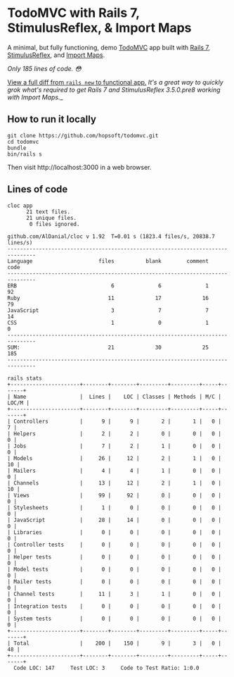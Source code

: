# TodoMVC with Rails 7, StimulusReflex, & Import Maps

A minimal, but fully functioning, demo [TodoMVC](https://todomvc.com/) app built with [Rails 7](https://rubyonrails.org/2021/12/15/Rails-7-fulfilling-a-vision), [StimulusReflex](https://docs.stimulusreflex.com/), and [Import Maps](https://github.com/WICG/import-maps).

_Only 185 lines of code. 😳_

[View a full diff from `rails new` to functional app.](https://github.com/hopsoft/todomvc/compare/69d97c94872895f0cdead979c70fb766919bb872...fa587157386c010876279cffeffa037162c5205e) _It's a great way to quickly grok what's required to get Rails 7 and StimulusReflex 3.5.0.pre8 working with Import Maps.__

## How to run it locally

```
git clone https://github.com/hopsoft/todomvc.git
cd todomvc
bundle
bin/rails s
```

Then visit http://localhost:3000 in a web browser.

## Lines of code

```
cloc app
      21 text files.
      21 unique files.
       0 files ignored.

github.com/AlDanial/cloc v 1.92  T=0.01 s (1823.4 files/s, 20838.7 lines/s)
-------------------------------------------------------------------------------
Language                     files          blank        comment           code
-------------------------------------------------------------------------------
ERB                              6              6              1             92
Ruby                            11             17             16             79
JavaScript                       3              7              7             14
CSS                              1              0              1              0
-------------------------------------------------------------------------------
SUM:                            21             30             25            185
-------------------------------------------------------------------------------
```

```
rails stats
+----------------------+--------+--------+---------+---------+-----+-------+
| Name                 |  Lines |    LOC | Classes | Methods | M/C | LOC/M |
+----------------------+--------+--------+---------+---------+-----+-------+
| Controllers          |      9 |      9 |       2 |       1 |   0 |     7 |
| Helpers              |      2 |      2 |       0 |       0 |   0 |     0 |
| Jobs                 |      7 |      2 |       1 |       0 |   0 |     0 |
| Models               |     26 |     12 |       2 |       1 |   0 |    10 |
| Mailers              |      4 |      4 |       1 |       0 |   0 |     0 |
| Channels             |     13 |     12 |       2 |       1 |   0 |    10 |
| Views                |     99 |     92 |       0 |       0 |   0 |     0 |
| Stylesheets          |      1 |      0 |       0 |       0 |   0 |     0 |
| JavaScript           |     28 |     14 |       0 |       0 |   0 |     0 |
| Libraries            |      0 |      0 |       0 |       0 |   0 |     0 |
| Controller tests     |      0 |      0 |       0 |       0 |   0 |     0 |
| Helper tests         |      0 |      0 |       0 |       0 |   0 |     0 |
| Model tests          |      0 |      0 |       0 |       0 |   0 |     0 |
| Mailer tests         |      0 |      0 |       0 |       0 |   0 |     0 |
| Channel tests        |     11 |      3 |       1 |       0 |   0 |     0 |
| Integration tests    |      0 |      0 |       0 |       0 |   0 |     0 |
| System tests         |      0 |      0 |       0 |       0 |   0 |     0 |
+----------------------+--------+--------+---------+---------+-----+-------+
| Total                |    200 |    150 |       9 |       3 |   0 |    48 |
+----------------------+--------+--------+---------+---------+-----+-------+
  Code LOC: 147     Test LOC: 3     Code to Test Ratio: 1:0.0
```
